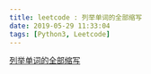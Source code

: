 ```yaml
---
title: leetcode : 列举单词的全部缩写
date: 2019-05-29 11:33:04
tags: [Python3, Leetcode]
---
```


[列举单词的全部缩写](https://leetcode-cn.com/problems/generalized-abbreviation/)

